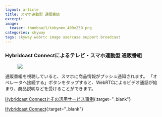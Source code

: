 ```yaml
---
layout: article
title: スマホ連動型 通販番組
excerpt: 
image:
  teaser: thumbnail/tokyomx_400x250.png
categories: skyway
tags: skyway webrtc image usercase support broadcast
---
```


### Hybridcast Connectによるテレビ・スマホ連動型 通販番組

<figure>
	<img src="{{ site.url }}{{ site.baseurl }}/images/pages/tokyomx.png">
</figure>

通販番組を視聴していると、スマホに商品情報がプッシュ通知されます。
「オペレータへ接続する」ボタンをタップすると、WebRTCによるビデオ通話が始まり、商品説明などを受けることができます。

[Hybridcast Connectとその活用サービス事例](http://www.iptvforum.jp/info/files/interBEE2016_2.pdf){:target="_blank"}

[Hybridcast Connect](https://hybridcast.access-company.com){:target="_blank"}
